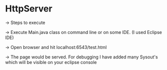 # HttpServer

-> Steps to execute

-> Execute Main.java class on command line or on some IDE. (I used Eclipse IDE)

-> Open browser and hit localhost:6543/test.html

-> The page would be served. For debugging I have added many Sysout's which will be visible on your eclipse console 
